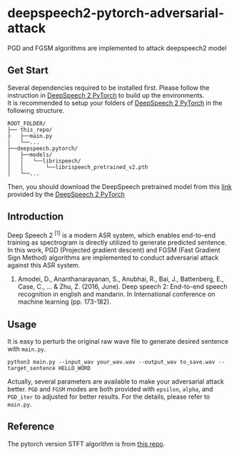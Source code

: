 # deepspeech2-pytorch-adversarial-attack
PGD and FGSM algorithms are implemented to attack deepspeech2 model

## Get Start
Several dependencies required to be installed first. Please follow the instruction in [DeepSpeech 2 PyTorch](https://github.com/SeanNaren/deepspeech.pytorch) to build up the environments.</br>
It is recommended to setup your folders of [DeepSpeech 2 PyTorch](https://github.com/SeanNaren/deepspeech.pytorch) in the following structure.
```
ROOT_FOLDER/
├── this_repo/
├   ├──main.py
|   └──...
├──deepspeech.pytorch/
│   ├──models/
│   │   └──librispeech/
│   │       └──librispeech_pretrained_v2.pth
│   └──...
```
Then, you should download the DeepSpeech pretrained model from this [link](https://github.com/SeanNaren/deepspeech.pytorch/releases) provided by the [DeepSpeech 2 PyTorch](https://github.com/SeanNaren/deepspeech.pytorch)

## Introduction
Deep Speech 2 <sup>[1]</sup> is a modern ASR system, which enables end-to-end training as spectrogram is directly utilized to generate predicted sentence. In this work, PGD (Projected gradient descent) and FGSM (Fast Gradient Sign Method) algorithms are implemented to conduct adversarial attack against this ASR system.
1. Amodei, D., Ananthanarayanan, S., Anubhai, R., Bai, J., Battenberg, E., Case, C., ... & Zhu, Z. (2016, June). Deep speech 2: End-to-end speech recognition in english and mandarin. In International conference on machine learning (pp. 173-182).

## Usage
It is easy to perturb the original raw wave file to generate desired sentence with `main.py`.
```script
python3 main.py --input_wav your_wav.wav --output_wav to_save.wav --target_sentence HELLO_WORD
```
Actually, several parameters are available to make your adversarial attack better. `PGD` and `FGSM` modes are both provided with `epsilon`, `alpha`, and `PGD_iter` to adjusted for better results. For the details, please refer to `main.py`.

## Reference
The pytorch version STFT algorithm is from [this repo](https://github.com/pseeth/torch-stft).